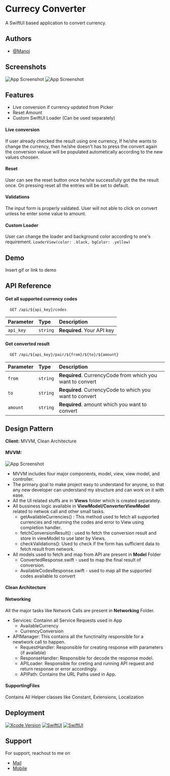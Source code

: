 
# Currecy Converter

A SwiftUI based application to convert currency.


## Authors

- [@Manoj](https://github.com/manojRakuten)


## Screenshots

![App Screenshot](https://drive.google.com/file/d/1BIBnkLD4LE0Jvr-g8Vn0b5Al77nAzQar/view?usp=share_link)
![App Screenshot](https://drive.google.com/file/d/1BIBnkLD4LE0Jvr-g8Vn0b5Al77nAzQar/view?usp=share_link)

## Features

- Live conversion if currency updated from Picker
- Reset Amount
- Custom SwiftUI Loader (Can be used separately)

#### Live conversion
If user already checked the result using one currency, If he/she wants to change the currency, then he/she doesn't has to press the convert again the conversion valuue will be populated autometically according to the new values choosen.

#### Reset
User can see the reset button once he/she successfully got the the result once. On pressing reset all the entries will be set to default.

#### Validations
The input form is properly valdated. User will not able to click on convert unless he enter some value to amount.

#### Custom Loader
User can change the loader and background color according to one's requirement.
``LoaderView(color: .black, bgColor: .yellow)``
## Demo

Insert gif or link to demo


## API Reference

#### Get all supported currency codes

```http
  GET /api/${api_key}/codes
```

| Parameter | Type     | Description                |
| :-------- | :------- | :------------------------- |
| `api_key` | `string` | **Required**. Your API key |

#### Get converted result

```http
  GET /api/${api_key}/pair/${from}/${to}/${amount}
```

| Parameter | Type     | Description                       |
| :-------- | :------- | :-------------------------------- |
| `from`    | `string` | **Required**. CurrencyCode from which you want to convert|
| `to`      | `string` | **Required**. CurrencyCode to which you want to convert  |
| `amount`  | `string` | **Required**. amount which you want to convert           |

## Design Pattern

**Client:** MVVM, Clean Architecture
#### MVVM:
![App Screenshot](https://drive.google.com/file/d/1BIBnkLD4LE0Jvr-g8Vn0b5Al77nAzQar/view?usp=share_link)

- MVVM includes four major components, model, view, view model, and controller.
- The primary goal to make project easy to understand for anyone, so that any new developer can understand my structure and can work on it with ease.
- All the UI related stuffs are in **Views** folder which is created separately.
- All bussiness logic available in **ViewModel/ConverterViewModel** related to netwok call and other small tasks.
  - getAvailableCurrencies() : This method used to fetch all supported currencies and returning the codes and error to View using completion handler.
  - fetchConversionResult() : used to fetch the conversion result and store in viewModel to use later by Views.
  - checkValidations(): Used to check if the form has sufficient data to fetch result from network.
- All models used to fetch and map from API are present in **Model** Folder
  - ConvertedResponse.swift - used to map the final result of conversion.
  - AvailableCodesResponse.swift - used to map all the supported codes available to convert
  
#### Clean Architecture
#### Networking
All the major tasks like Network Calls are present in **Networking** Folder.
- Services: Containn all Service Requests used in App
   - AvailableCurrency
   - CurrencyConversion
- APIManager: This contains all the functinality responsible for a newtwork call to happen.
  - RequestHandler: Responsible for creating response with parameters (if available)
  - ResponseHandler: Responsible for decode the response model.
  - APILoader: Responsible for creting and running API request and return response or error accordingly.
  - APIPath: Contains the URL Paths used in App. 

#### SupportingFiles
Contains All Helper classes like Constant, Extensions, Localization
## Deployment

[![Xcode Version](https://img.shields.io/badge/Xcode-version%2013.2.1-green)]()
[![SwiftUI](https://img.shields.io/badge/SwiftUI-3.0-yellow)]()
[![SwiftUI](https://img.shields.io/badge/iOS-15.2-orange)]()


## Support

For support, reachout to me on  
- [Mail](mailto:manoj.rana@rakuten.com)
- [Mobile](tel:+919692717907)

